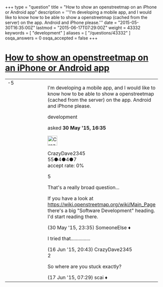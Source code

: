 +++
type = "question"
title = "How to show an openstreetmap on an iPhone or Android app"
description = '''I&#x27;m developing a mobile app, and I would like to know how to be able to show a openstreetmap (cached from the server) on the app. Android and iPhone please.'''
date = "2015-05-30T16:35:00Z"
lastmod = "2015-06-17T07:29:00Z"
weight = 43332
keywords = [ "development" ]
aliases = [ "/questions/43332" ]
osqa_answers = 0
osqa_accepted = false
+++

<div class="headNormal">

# [How to show an openstreetmap on an iPhone or Android app](/questions/43332/how-to-show-an-openstreetmap-on-an-iphone-or-android-app)

</div>

<div id="main-body">

<div id="askform">

<table id="question-table" style="width:100%;">
<colgroup>
<col style="width: 50%" />
<col style="width: 50%" />
</colgroup>
<tbody>
<tr>
<td style="width: 30px; vertical-align: top"><div class="vote-buttons">
<span id="post-43332-upvote" class="ajax-command post-vote up" rel="nofollow" title="I like this post (click again to cancel)"> </span>
<div id="post-43332-score" class="post-score" title="current number of votes">
-5
</div>
<span id="post-43332-downvote" class="ajax-command post-vote down" rel="nofollow" title="I dont like this post (click again to cancel)"> </span> <span id="favorite-mark" class="ajax-command favorite-mark" rel="nofollow" title="mark/unmark this question as favorite (click again to cancel)"> </span>
<div id="favorite-count" class="favorite-count">
&#10;</div>
</div></td>
<td><div id="item-right">
<div class="question-body">
<p>I'm developing a mobile app, and I would like to know how to be able to show a openstreetmap (cached from the server) on the app. Android and iPhone please.</p>
</div>
<div id="question-tags" class="tags-container tags">
<span class="post-tag tag-link-development" rel="tag" title="see questions tagged &#39;development&#39;">development</span>
</div>
<div id="question-controls" class="post-controls">
&#10;</div>
<div class="post-update-info-container">
<div class="post-update-info post-update-info-user">
<p>asked <strong>30 May '15, 16:35</strong></p>
<img src="https://secure.gravatar.com/avatar/887e8dcd0dc913a9516e6ad0f5ab5a56?s=32&amp;d=identicon&amp;r=g" class="gravatar" width="32" height="32" alt="CrazyDave2345&#39;s gravatar image" />
<p><span>CrazyDave2345</span><br />
<span class="score" title="55 reputation points">55</span><span title="4 badges"><span class="badge1">●</span><span class="badgecount">4</span></span><span title="4 badges"><span class="silver">●</span><span class="badgecount">4</span></span><span title="7 badges"><span class="bronze">●</span><span class="badgecount">7</span></span><br />
<span class="accept_rate" title="Rate of the user&#39;s accepted answers">accept rate:</span> <span title="CrazyDave2345 has no accepted answers">0%</span></p>
</div>
</div>
<div id="comments-container-43332" class="comments-container">
<span id="43335"></span>
<div id="comment-43335" class="comment">
<div id="post-43335-score" class="comment-score">
5
</div>
<div class="comment-text">
<p>That's a really broad question...</p>
<p>If you have a look at <a href="https://wiki.openstreetmap.org/wiki/Main_Page">https://wiki.openstreetmap.org/wiki/Main_Page</a> there's a big "Software Development" heading. I'd start reading there.</p>
</div>
<div id="comment-43335-info" class="comment-info">
<span class="comment-age">(30 May '15, 23:35)</span> <span class="comment-user userinfo">SomeoneElse ♦</span>
</div>
</div>
<span id="43591"></span>
<div id="comment-43591" class="comment">
<div id="post-43591-score" class="comment-score">
&#10;</div>
<div class="comment-text">
<p>I tried that...............</p>
</div>
<div id="comment-43591-info" class="comment-info">
<span class="comment-age">(16 Jun '15, 20:43)</span> <span class="comment-user userinfo">CrazyDave2345</span>
</div>
</div>
<span id="43595"></span>
<div id="comment-43595" class="comment">
<div id="post-43595-score" class="comment-score">
2
</div>
<div class="comment-text">
<p>So where are you stuck exactly?</p>
</div>
<div id="comment-43595-info" class="comment-info">
<span class="comment-age">(17 Jun '15, 07:29)</span> <span class="comment-user userinfo">scai ♦</span>
</div>
</div>
</div>
<div id="comment-tools-43332" class="comment-tools">
&#10;</div>
<div class="clear">
&#10;</div>
<div id="comment-43332-form-container" class="comment-form-container">
&#10;</div>
<div class="clear">
&#10;</div>
</div></td>
</tr>
</tbody>
</table>

</div>

</div>


